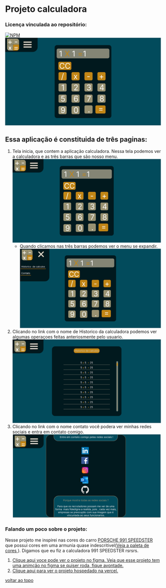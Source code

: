 # Projeto calculadora
### Licença vinculada ao repositório: 
[![NPM](https://img.shields.io/github/license/LuizFernandoDeveloper/Calculadora)](https://github.com/LuizFernandoDeveloper/Calculadora/blob/main/license)
![App calculadora](/images-for-readme/index.html.svg)

## Essa aplicação é constituida de três paginas:
1. Tela inicia, que contem a aplicação calculadora. Nessa tela podemos ver a calculadora e as três barras que são nosso menu.
![App calculadora](/images-for-readme/index.html.svg)
    - Quando clicamos nas três barras podemos ver o menu se expandir.
    ![App calculadora](/images-for-readme/index2.html.svg)
2. Clicando no link com o nome de Historico da calculadora podemos ver algumas operaçoes feitas anteriosmente pelo usuario.
![App calculadora](/images-for-readme/historico-off-menu.svg)
3. Clicando no link com o nome contato você podera ver minhas redes sociais e entra em contato comigo.
![App calculadora](/images-for-readme/contatos-off-menu.svg)

### Falando um poco sobre o projeto:
Nesse projeto me inspirei nas cores do carro [PORSCHE 991 SPEEDSTER](https://en.wikipedia.org/wiki/Donald_Knuth) que possui cores em uma armunia quase indescritivel([Veja a paleta de cores ](https://color.adobe.com/pt/explore)). Digamos que eu fiz a calculadora  991 SPEEDSTER rsrsrs.

1. [Clique aqui voce pode ver o projeto no figma. Veja que esse projeto tem uma animção no figma se quiser roda, fique avontade.](https://www.figma.com/file/9ndkESNSKKYeJzd7ty2SvL/Projeto-Calculadora)
2.  [Clique aqui para ver o projeto hospedado na vercel.](https://calculadora-iota-nine.vercel.app/)

[voltar ao topo](#top)